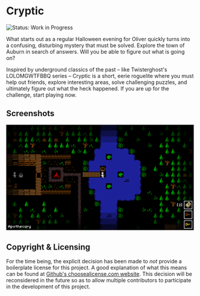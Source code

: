 # Cryptic

![Status: Work in Progress](https://img.shields.io/badge/Status-Work&#32;in&#32;Progress-blue.svg)

What starts out as a regular Halloween evening for Oliver quickly turns into a confusing, disturbing
mystery that must be solved. Explore the town of Auburn in search of answers. Will you be able to
figure out what is going on?

Inspired by underground classics of the past – like Twisterghost's LOLOMGWTFBBQ series – Cryptic is
a short, eerie roguelite where you must help out friends, explore interesting areas, solve
challenging puzzles, and ultimately figure out what the heck happened. If you are up for the
challenge, start playing now.

## Screenshots

<p align="center">
  <img src="./screenshots/(2020.10.18)%20Apothecary.png" />
</p>

## Copyright & Licensing

For the time being, the explicit decision has been made to *not* provide a boilerplate license for
this project. A good explanation of what this means can be found at
[Github's choosealicense.com website](https://choosealicense.com/no-permission/). This decision
will be reconsidered in the future so as to allow multiple contributors to participate in the
development of this project.
